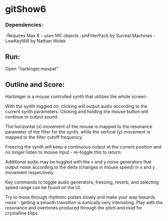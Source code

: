 # gitShow6

### Dependencies:
-Requires Max 8 - uses MC objects
-smFilterPack by Surreal Machines
-LowKeyNW by Nathan Wolek

## Run:
Open "harbinger.maxpat"

## Outline and Score:
Harbinger is a mouse controlled synth that utilizes the whole screen.

With the synth toggled on, clicking will output audio according to the current synth parameters. Clicking and holding the mouse button will continue to output sound.

The horizontal (x) movement of the mouse is mapped to the resonance parameter of the filter for the synth, while the vertical (y) movement is mapped to the filter cutoff frequency.

Freezing the synth will keep a continuous output at the current position and no longer listen to mouse input - re-toggle this to return.

Additional audio may be toggled with the x and y noise generators that output noise according to the delta (changes in mouse speed) in x and y movement respectively.

Key commands to toggle audio generators, freezing, reverb, and selecting speed range can be found on the UI.


Try to move through rhythmic pulses slowly and make your way towards noise - getting a smooth transition is sonically very interesting.
Play with the resonance and overtones produced through the pitch and mod for crystalline blips.